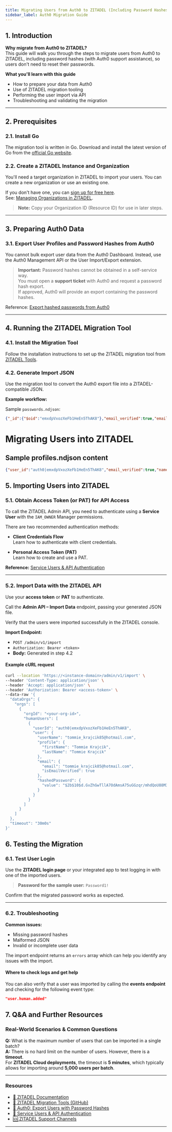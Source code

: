```yaml
---
title: Migrating Users from Auth0 to ZITADEL (Including Password Hashes)
sidebar_label: Auth0 Migration Guide
---
```


## 1. Introduction

**Why migrate from Auth0 to ZITADEL?**  
This guide will walk you through the steps to migrate users from Auth0 to ZITADEL, including password hashes (with Auth0 support assistance), so users don't need to reset their passwords.

**What you'll learn with this guide**
- How to prepare your data from Auth0
- Use of ZITADEL migration tooling
- Performing the user import via API
- Troubleshooting and validating the migration

---

## 2. Prerequisites

### 2.1. Install Go
The migration tool is written in Go. Download and install the latest version of Go from the [official Go website](https://go.dev/).

### 2.2. Create a ZITADEL Instance and Organization
You'll need a target organization in ZITADEL to import your users. You can create a new organization or use an existing one.  

If you don't have one, you can [sign up for free here](https://zitadel.com).  
See: [Managing Organizations in ZITADEL](https://docs.zitadel.com/).

> **Note:** Copy your Organization ID (Resource ID) for use in later steps.

---

## 3. Preparing Auth0 Data

### 3.1. Export User Profiles and Password Hashes from Auth0
You cannot bulk export user data from the Auth0 Dashboard. Instead, use the Auth0 Management API or the User Import/Export extension.

> **Important:** Password hashes cannot be obtained in a self-service way.  
> You must open a **support ticket** with Auth0 and request a password hash export.  
> If approved, Auth0 will provide an export containing the password hashes.  

Reference: [Export hashed passwords from Auth0](https://auth0.com/docs/users/export-users/export-users-passwords)

---

## 4. Running the ZITADEL Migration Tool

### 4.1. Install the Migration Tool
Follow the installation instructions to set up the ZITADEL migration tool from [ZITADEL Tools](https://github.com/zitadel/zitadel-tools).

### 4.2. Generate Import JSON
Use the migration tool to convert the Auth0 export file into a ZITADEL-compatible JSON.

**Example workflow:**

Sample `passwords.ndjson`:
```json
{"_id":{"$oid":"emxdpVxozXeFb1HeEn5ThAK8"},"email_verified":true,"email":"tommie_krajcik85@hotmail.com","passwordHash":"$2b$10$d.GvZhGwTllA7OdAmsA75uGGzqr/mhdQoU88M3zD.fX3Vb8Rcf33.","password_set_date":{"$date":"2025-06-30T00:00:00.000Z"},"tenant":"test","connection":"Username-Password-Authentication","_tmp_is_unique":true}
```

# Migrating Users into ZITADEL

## Sample profiles.ndjson content

```json
{"user_id":"auth0|emxdpVxozXeFb1HeEn5ThAK8","email_verified":true,"name":"Tommie Krajcik","email":"tommie_krajcik85@hotmail.com"}
```

## 5. Importing Users into ZITADEL

### 5.1. Obtain Access Token (or PAT) for API Access

To call the ZITADEL Admin API, you need to authenticate using a **Service User** with the `IAM_OWNER` Manager permissions.

There are two recommended authentication methods:

- **Client Credentials Flow**  
  Learn how to authenticate with client credentials.

- **Personal Access Token (PAT)**  
  Learn how to create and use a PAT.

**Reference:** [Service Users & API Authentication](https://docs.zitadel.com/)

---

### 5.2. Import Data with the ZITADEL API

Use your **access token** or **PAT** to authenticate.

Call the **Admin API – Import Data** endpoint, passing your generated JSON file.

Verify that the users were imported successfully in the ZITADEL console.

**Import Endpoint:**

- `POST /admin/v1/import`
- `Authorization: Bearer <token>`
- **Body:** Generated in step 4.2

#### Example cURL request

```bash
curl --location 'https://<instance-domain>/admin/v1/import' \
--header 'Content-Type: application/json' \
--header 'Accept: application/json' \
--header 'Authorization: Bearer <access-token>' \
--data-raw '{
  "dataOrgs": {
    "orgs": [
      {
        "orgId": "<your-org-id>",
        "humanUsers": [
          {
            "userId": "auth0|emxdpVxozXeFb1HeEn5ThAK8",
            "user": {
              "userName": "tommie_krajcik85@hotmail.com",
              "profile": {
                "firstName": "Tommie Krajcik",
                "lastName": "Tommie Krajcik"
              },
              "email": {
                "email": "tommie_krajcik85@hotmail.com",
                "isEmailVerified": true
              },
              "hashedPassword": {
                "value": "$2b$10$d.GvZhGwTllA7OdAmsA75uGGzqr/mhdQoU88M3zD.fX3Vb8Rcf33."
              }
            }
          }
        ]
      }
    ]
  },
  "timeout": "30m0s"
}'
```

## 6. Testing the Migration

### 6.1. Test User Login

Use the **ZITADEL login page** or your integrated app to test logging in with one of the imported users.

> **Password for the sample user:** `Password1!`

Confirm that the migrated password works as expected.

---

### 6.2. Troubleshooting

**Common issues:**

- Missing password hashes  
- Malformed JSON  
- Invalid or incomplete user data  

The import endpoint returns an `errors` array which can help you identify any issues with the import.

#### Where to check logs and get help

You can also verify that a user was imported by calling the **events endpoint** and checking for the following event type:

```json
"user.human.added"
```

## 7. Q&A and Further Resources

### Real-World Scenarios & Common Questions

**Q:** What is the maximum number of users that can be imported in a single batch?  
**A:** There is no hard limit on the number of users. However, there is a **timeout**.  
For **ZITADEL Cloud deployments**, the timeout is **5 minutes**, which typically allows for importing around **5,000 users per batch**.

---

### Resources

- [📘 ZITADEL Documentation](https://docs.zitadel.com/)
- [🔧 ZITADEL Migration Tools (GitHub)](https://github.com/zitadel/zitadel-tools)
- [🔐 Auth0: Export Users with Password Hashes](https://auth0.com/docs/users/export-users/export-users-passwords)
- [🔐 Service Users & API Authentication](https://docs.zitadel.com/docs/apis/introduction/service-users)
- [🆘 ZITADEL Support Channels](https://zitadel.com/support)

---